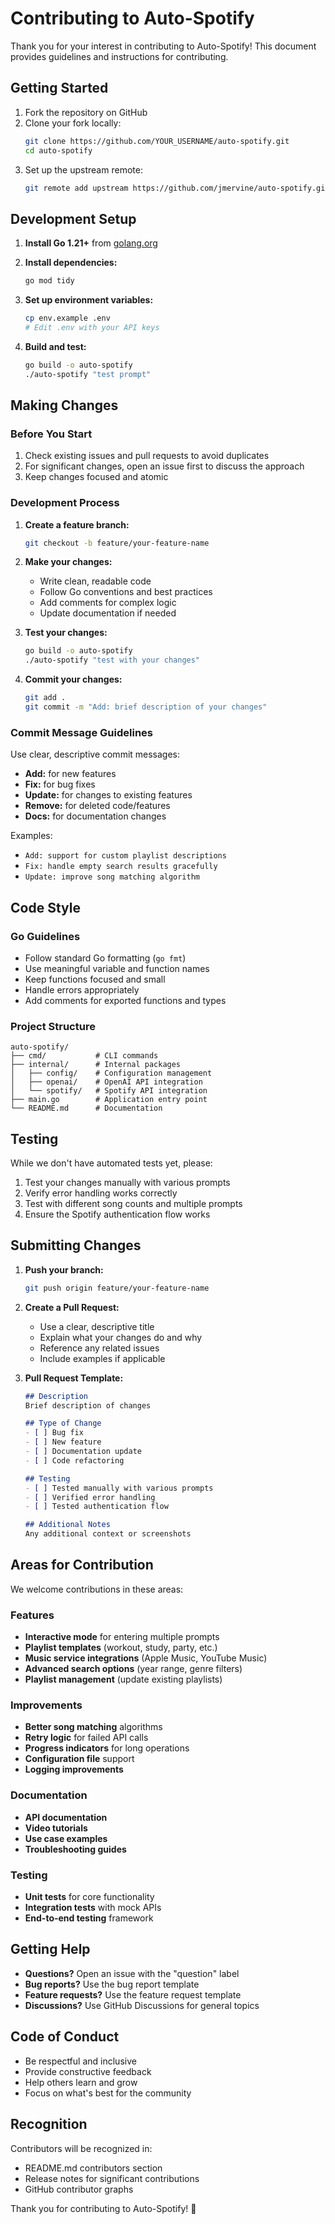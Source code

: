 # Contributing to Auto-Spotify

Thank you for your interest in contributing to Auto-Spotify! This document provides guidelines and instructions for contributing.

## Getting Started

1. Fork the repository on GitHub
2. Clone your fork locally:
   ```bash
   git clone https://github.com/YOUR_USERNAME/auto-spotify.git
   cd auto-spotify
   ```
3. Set up the upstream remote:
   ```bash
   git remote add upstream https://github.com/jmervine/auto-spotify.git
   ```

## Development Setup

1. **Install Go 1.21+** from [golang.org](https://golang.org/dl/)

2. **Install dependencies:**
   ```bash
   go mod tidy
   ```

3. **Set up environment variables:**
   ```bash
   cp env.example .env
   # Edit .env with your API keys
   ```

4. **Build and test:**
   ```bash
   go build -o auto-spotify
   ./auto-spotify "test prompt"
   ```

## Making Changes

### Before You Start

1. Check existing issues and pull requests to avoid duplicates
2. For significant changes, open an issue first to discuss the approach
3. Keep changes focused and atomic

### Development Process

1. **Create a feature branch:**
   ```bash
   git checkout -b feature/your-feature-name
   ```

2. **Make your changes:**
   - Write clean, readable code
   - Follow Go conventions and best practices
   - Add comments for complex logic
   - Update documentation if needed

3. **Test your changes:**
   ```bash
   go build -o auto-spotify
   ./auto-spotify "test with your changes"
   ```

4. **Commit your changes:**
   ```bash
   git add .
   git commit -m "Add: brief description of your changes"
   ```

### Commit Message Guidelines

Use clear, descriptive commit messages:

- **Add:** for new features
- **Fix:** for bug fixes
- **Update:** for changes to existing features
- **Remove:** for deleted code/features
- **Docs:** for documentation changes

Examples:
- `Add: support for custom playlist descriptions`
- `Fix: handle empty search results gracefully`
- `Update: improve song matching algorithm`

## Code Style

### Go Guidelines

- Follow standard Go formatting (`go fmt`)
- Use meaningful variable and function names
- Keep functions focused and small
- Handle errors appropriately
- Add comments for exported functions and types

### Project Structure

```
auto-spotify/
├── cmd/           # CLI commands
├── internal/      # Internal packages
│   ├── config/    # Configuration management
│   ├── openai/    # OpenAI API integration
│   └── spotify/   # Spotify API integration
├── main.go        # Application entry point
└── README.md      # Documentation
```

## Testing

While we don't have automated tests yet, please:

1. Test your changes manually with various prompts
2. Verify error handling works correctly
3. Test with different song counts and multiple prompts
4. Ensure the Spotify authentication flow works

## Submitting Changes

1. **Push your branch:**
   ```bash
   git push origin feature/your-feature-name
   ```

2. **Create a Pull Request:**
   - Use a clear, descriptive title
   - Explain what your changes do and why
   - Reference any related issues
   - Include examples if applicable

3. **Pull Request Template:**
   ```markdown
   ## Description
   Brief description of changes

   ## Type of Change
   - [ ] Bug fix
   - [ ] New feature
   - [ ] Documentation update
   - [ ] Code refactoring

   ## Testing
   - [ ] Tested manually with various prompts
   - [ ] Verified error handling
   - [ ] Tested authentication flow

   ## Additional Notes
   Any additional context or screenshots
   ```

## Areas for Contribution

We welcome contributions in these areas:

### Features
- **Interactive mode** for entering multiple prompts
- **Playlist templates** (workout, study, party, etc.)
- **Music service integrations** (Apple Music, YouTube Music)
- **Advanced search options** (year range, genre filters)
- **Playlist management** (update existing playlists)

### Improvements
- **Better song matching** algorithms
- **Retry logic** for failed API calls
- **Progress indicators** for long operations
- **Configuration file** support
- **Logging improvements**

### Documentation
- **API documentation**
- **Video tutorials**
- **Use case examples**
- **Troubleshooting guides**

### Testing
- **Unit tests** for core functionality
- **Integration tests** with mock APIs
- **End-to-end testing** framework

## Getting Help

- **Questions?** Open an issue with the "question" label
- **Bug reports?** Use the bug report template
- **Feature requests?** Use the feature request template
- **Discussions?** Use GitHub Discussions for general topics

## Code of Conduct

- Be respectful and inclusive
- Provide constructive feedback
- Help others learn and grow
- Focus on what's best for the community

## Recognition

Contributors will be recognized in:
- README.md contributors section
- Release notes for significant contributions
- GitHub contributor graphs

Thank you for contributing to Auto-Spotify! 🎵
